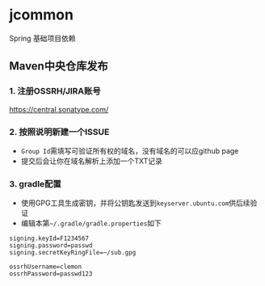 # jcommon
Spring 基础项目依赖

## Maven中央仓库发布

### 1. 注册OSSRH/JIRA账号
https://central.sonatype.com/

### 2. 按照说明新建一个ISSUE
* `Group Id`需填写可验证所有权的域名，没有域名的可以应github page
* 提交后会让你在域名解析上添加一个TXT记录

### 3. gradle配置
* 使用GPG工具生成密钥，并将公钥匙发送到`keyserver.ubuntu.com`供后续验证
* 编辑本第`~/.gradle/gradle.properties`如下
```properties
signing.keyId=F1234567
signing.password=passwd
signing.secretKeyRingFile=~/sub.gpg

ossrhUsername=clemon
ossrhPassword=passwd123
```
